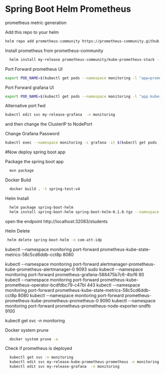 
# Spring Boot Helm Prometheus

prometheus metric generation



Add this repo to your helm
```bash
helm repo add prometheus-community https://prometheus-community.github.io/helm-charts
```

Install prometheus from prometheus-community
```bash
  helm install my-release prometheus-community/kube-prometheus-stack --namespace monitoring --create-namespace

```

Port Forward prometheus UI
```bash
export POD_NAME=$(kubectl get pods --namespace monitoring -l "app=prometheus" -o jsonpath="{.items[0].metadata.name}");kubectl --namespace monitoring port-forward $POD_NAME 9090;
```

Port Forward grafana UI
```bash
export POD_NAME=$(kubectl get pods --namespace monitoring -l "app.kubernetes.io/name=grafana" -o jsonpath="{.items[0].metadata.name}");kubectl --namespace monitoring port-forward $POD_NAME 9091:80;
```


Alternative port fwd
```bash
kubectl edit svc my-release-grafana  -n monitoring
```
and then change the ClusterIP to NodePort



Change Grafana Password
```bash
kubectl exec --namespace monitoring -c grafana -it $(kubectl get pods --namespace monitoring -l "app.kubernetes.io/name=grafana" -o jsonpath="{.items[0].metadata.name}") -- grafana-cli admin reset-admin-password Abcd1234
```


#Now deploy spring boot app 

Package the spring boot app
```bash
  mvn package
```


Docker Build
```bash
  docker build . -t spring-test:v4
```


Helm Install
```bash
  helm package spring-boot-helm
  helm install spring-boot-helm spring-boot-helm-0.1.0.tgz --namespace com-att-idp --create-namespace
```

open the endpoint http://localhost:32083/students

Helm Delete
```bash
 helm delete spring-boot-helm -n com-att-idp
```









kubectl --namespace monitoring port-forward prometheus-kube-state-metrics-58c5cd6ddb-cct8p  8080



kubectl --namespace monitoring port-forward alertmanager-prometheus-kube-prometheus-alertmanager-0 9093
sudo kubectl --namespace monitoring port-forward prometheus-grafana-588475b7c6-4txf6 80
kubectl --namespace monitoring port-forward prometheus-kube-prometheus-operator-bcdfdbc79-c47bl 443
kubectl --namespace monitoring port-forward prometheus-kube-state-metrics-58c5cd6ddb-cct8p 8080
kubectl --namespace monitoring port-forward prometheus-prometheus-kube-prometheus-prometheus-0 9090
kubectl --namespace monitoring port-forward prometheus-prometheus-node-exporter-sndfb 9100

kubectl get svc -n monitoring

Docker system prune
```bash
  docker system prune -a
```

Check if prometheus is deployed
```bash
  kubectl get svc -n monitoring
  kubectl edit svc my-release-kube-prometheus-prometheus -n monitoring
  kubectl edit svc my-release-grafana  -n monitoring
 
```
